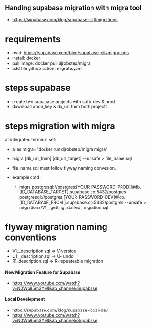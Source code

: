 ## Handing supabase migration with migra tool

- https://supabase.com/blog/supabase-cli#migrations

# requirements

- read: https://supabase.com/blog/supabase-cli#migrations
- install: docker
- pull image: docker pull djrobstep/migra
- add file github action: migrate.yaml

# steps supabase

- create two supabase projects  with sufix dev & prod
- download anon_key  & db_url from both projects

# steps migration with migra

at integrated terminal set:

- alias migra="docker run djrobstep/migra migra"
- migra  [db_url_from] [db_url_target] --unsafe  > file_name.sql
- file_name.sql  must follow flyway naming convesion.
- example cmd :

  - migra postgresql://postgres:[YOUR-PASSWORD-PROD]@db.[ID_DATABASE_TARGET].supabase.co:5432/postgres postgresql://postgres:[YOUR-PASSWORD-DEV]@db.[ID_DATABASE_FROM ].supabase.co:5432/postgres --unsafe  > migrations/V1__getting_started_migration.sql

# flyway migration naming conventions

- V1__description.sql => V-version
- U1__description.sql => U- undo
- R1_description.sql => R-repeateable migration

#### New Migration Feature for Supabase

- https://www.youtube.com/watch?v=N0Wb85m3YMI&ab_channel=Supabase

#### Local Development

- https://supabase.com/blog/supabase-local-dev
- https://www.youtube.com/watch?v=N0Wb85m3YMI&ab_channel=Supabase
